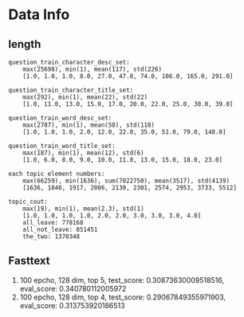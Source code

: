 # Data Info

## length

```
question_train_character_desc_set: 
    max(25698), min(1), mean(117), std(226)
    [1.0, 1.0, 1.0, 8.0, 27.0, 47.0, 74.0, 106.0, 165.0, 291.0]

question_train_character_title_set: 
    max(292), min(1), mean(22), std(22)
    [1.0, 11.0, 13.0, 15.0, 17.0, 20.0, 22.0, 25.0, 30.0, 39.0]

question_train_word_desc_set: 
    max(2787), min(1), mean(58), std(118)
    [1.0, 1.0, 1.0, 2.0, 12.0, 22.0, 35.0, 51.0, 79.0, 148.0]
    
question_train_word_title_set: 
    max(187), min(1), mean(12), std(6)
    [1.0, 6.0, 8.0, 9.0, 10.0, 11.0, 13.0, 15.0, 18.0, 23.0]

each topic element numbers: 
    max(66259), min(1636), sum(7022750), mean(3517), std(4139)
    [1636, 1846, 1917, 2006, 2130, 2301, 2574, 2953, 3733, 5512]

topic_cout:
    max(19), min(1), mean(2.3), std(1)
    [1.0, 1.0, 1.0, 1.0, 2.0, 2.0, 3.0, 3.0, 3.0, 4.0]
    all_leave: 778168
    all_not_leave: 851451
    the_two: 1370348
```

## Fasttext
1. 100 epcho, 128 dim, top 5, test_score: 0.30873630009518516, eval_score: 0.340780112005972
2. 100 epcho, 128 dim, top 4, test_score: 0.29067849355971903, eval_score: 0.313753920186513

